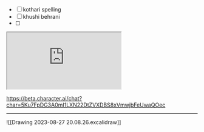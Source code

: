 - [ ] kothari spelling
- [ ] khushi behrani 
- [ ] 



<iframe src="https://github.com/paragon1006/Obsidian_git"></iframe>


https://beta.character.ai/chat?char=5Ku7FpDG3A0mI1LXN22DtZVXDBS8xVmwjbFeUwaQOec


****

![[Drawing 2023-08-27 20.08.26.excalidraw]]








